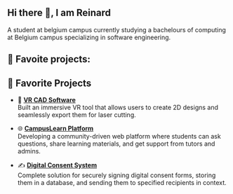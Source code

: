 ## Hi there 👋, I am Reinard
A student at belgium campus currently studying a bachelours of computing at Belgium campus specializing in software engineering.

## 🔭 Favoite projects:
## 🔭 Favorite Projects

- 🎨 **[VR CAD Software](https://github.com/yourusername/vr-cad-software)**  
  Built an immersive VR tool that allows users to create 2D designs and seamlessly export them for laser cutting.  

- 🌐 **[CampusLearn Platform](https://github.com/yourusername/campuslearn)**  
  Developing a community-driven web platform where students can ask questions, share learning materials, and get support from tutors and admins.  

- ✍️ **[Digital Consent System](https://github.com/yourusername/consent-system)**  
  Complete solution for securely signing digital consent forms, storing them in a database, and sending them to specified recipients in context.  
